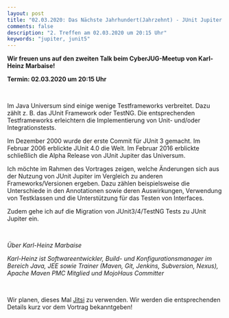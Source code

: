 ```yaml
---
layout: post
title: "02.03.2020: Das Nächste Jahrhundert(Jahrzehnt) - JUnit Jupiter (aka JUnit 5) (Karl-Heinz Marbaise)"
comments: false
description: "2. Treffen am 02.03.2020 um 20:15 Uhr"
keywords: "jupiter, junit5"
---
```


**Wir freuen uns auf den zweiten Talk beim CyberJUG-Meetup von Karl-Heinz Marbaise!**

<b>Termin: 02.03.2020 um 20:15 Uhr</b>

<br/>

Im Java Universum sind einige wenige Testframeworks verbreitet. Dazu zählt z. B. das JUnit Framework oder TestNG. Die entsprechenden Testframeworks erleichtern die Implementierung von Unit- und/oder Integrationstests.

Im Dezember 2000 wurde der erste Commit für JUnit 3 gemacht. Im Februar 2006 erblickte JUnit 4.0 die Welt. Im Februar 2016 erblickte schließlich die Alpha Release von JUnit Jupiter das Universum.

Ich möchte im Rahmen des Vortrages zeigen, welche Änderungen sich aus der Nutzung von JUnit Jupiter im Vergleich zu anderen Frameworks/Versionen ergeben. Dazu zählen beispielsweise die Unterschiede in den Annotationen sowie deren Auswirkungen, Verwendung von Testklassen und die Unterstützung für das Testen von Interfaces.

Zudem gehe ich auf die Migration von JUnit3/4/TestNG Tests zu JUnit Jupiter ein.

<br/>

*Über Karl-Heinz Marbaise*

*Karl-Heinz ist Softwareentwickler, Build- und Konfigurationsmanager im Bereich Java, JEE sowie Trainer (Maven, Git, Jenkins, Subversion, Nexus), Apache Maven PMC Mitglied und MojoHaus Committer*

<br>


Wir planen, dieses Mal [Jitsi](https://jitsi.org/) zu verwenden. Wir werden die entsprechenden Details kurz vor dem Vortrag bekanntgeben!

